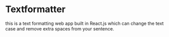 # Textformatter
this is a text formatting web app built in React.js which can change the text case and remove extra spaces from your sentence.
